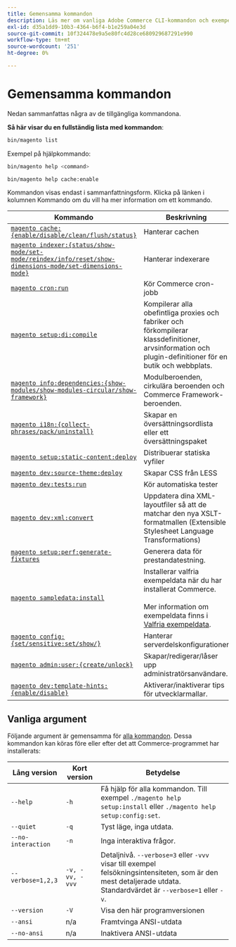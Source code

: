 ```yaml
---
title: Gemensamma kommandon
description: Läs mer om vanliga Adobe Commerce CLI-kommandon och exempel på hur de används. Upptäck viktiga kommandoradsverktyg för utveckling och administration.
exl-id: d35a1dd9-10b3-4364-b6f4-b1e259a04e3d
source-git-commit: 10f324478e9a5e80fc4d28ce680929687291e990
workflow-type: tm+mt
source-wordcount: '251'
ht-degree: 0%

---
```


# Gemensamma kommandon

Nedan sammanfattas några av de tillgängliga kommandona.

**Så här visar du en fullständig lista med kommandon**:

```bash
bin/magento list
```

Exempel på hjälpkommando:

```bash
bin/magento help <command>
```

```bash
bin/magento help cache:enable
```

Kommandon visas endast i sammanfattningsform. Klicka på länken i kolumnen Kommando om du vill ha mer information om ett kommando.

| Kommando | Beskrivning |
|--- |--- |
| [`magento cache:{enable/disable/clean/flush/status}`](../cli/manage-cache.md) | Hanterar cachen |
| [`magento indexer:{status/show-mode/set-mode/reindex/info/reset/show-dimensions-mode/set-dimensions-mode}`](../cli/manage-indexers.md) | Hanterar indexerare |
| [`magento cron:run`](../cli/configure-cron-jobs.md) | Kör Commerce cron-jobb |
| [`magento setup:di:compile`](../cli/code-compiler.md) | Kompilerar alla obefintliga proxies och fabriker och förkompilerar klassdefinitioner, arvsinformation och plugin-definitioner för en butik och webbplats. |
| [`magento info:dependencies:{show-modules/show-modules-circular/show-framework}`](../cli/dependency-reports.md) | Modulberoenden, cirkulära beroenden och Commerce Framework-beroenden. |
| [`magento i18n:{collect-phrases/pack/uninstall}`](../cli/localization.md) | Skapar en översättningsordlista eller ett översättningspaket |
| [`magento setup:static-content:deploy`](../cli/static-view-file-deployment.md) | Distribuerar statiska vyfiler |
| [`magento dev:source-theme:deploy`](../cli/create-symlinks.md) | Skapar CSS från LESS |
| [`magento dev:tests:run`](../cli/unit-tests.md) | Kör automatiska tester |
| [`magento dev:xml:convert`](../cli/convert-layout-files.md) | Uppdatera dina XML-layoutfiler så att de matchar den nya XSLT-formatmallen (Extensible Stylesheet Language Transformations) |
| [`magento setup:perf:generate-fixtures`](../cli/generate-data.md) | Generera data för prestandatestning. |
| [`magento sampledata:install`](../../installation/sample-data/overview.md) | Installerar valfria exempeldata när du har installerat Commerce.<br><br>Mer information om exempeldata finns i [Valfria exempeldata](../../installation/sample-data/overview.md). |
| [`magento config:{set/sensitive:set/show/}`](../cli/set-configuration-values.md) | Hanterar serverdelskonfigurationer |
| [`magento admin:user:{create/unlock}`](../../installation/tutorials/admin.md#create-edit-or-unloack-an-administrator-account) | Skapar/redigerar/låser upp administratörsanvändare. |
| [`magento dev:template-hints:{enable/disable}`](https://developer.adobe.com/commerce/frontend-core/guide/themes/debug/) | Aktiverar/inaktiverar tips för utvecklarmallar. |

## Vanliga argument

Följande argument är gemensamma för [alla kommandon](/help/tools/reference/commerce-on-premises.md). Dessa kommandon kan köras före eller efter det att Commerce-programmet har installerats:

| Lång version | Kort version | Betydelse |
|--- |--- |--- |
| `--help` | `-h` | Få hjälp för alla kommandon. Till exempel `./magento help setup:install` eller `./magento help setup:config:set`. |
| `--quiet` | `-q` | Tyst läge, inga utdata. |
| `--no-interaction` | `-n` | Inga interaktiva frågor. |
| `--verbose=1,2,3` | `-v, -vv, -vvv` | Detaljnivå. `--verbose=3` eller `-vvv` visar till exempel felsökningsintensiteten, som är den mest detaljerade utdata. Standardvärdet är `--verbose=1` eller `-v`. |
| `--version` | `-V` | Visa den här programversionen |
| `--ansi` | n/a | Framtvinga ANSI-utdata |
| `--no-ansi` | n/a | Inaktivera ANSI-utdata |
